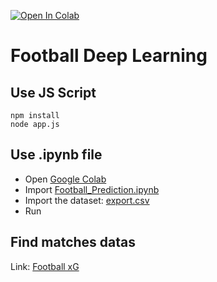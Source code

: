 [![Open In Colab](https://colab.research.google.com/assets/colab-badge.svg)](https://colab.research.google.com/github/AdrienAudouard/Football-deep-learning/blob/master/Football_Prediction.ipynb)

# Football Deep Learning

## Use JS Script

```
npm install
node app.js
```

## Use .ipynb file

* Open [Google Colab](https://colab.research.google.com/)
* Import [Football_Prediction.ipynb](./Football_Prediction.ipynb)
* Import the dataset: [export.csv](./export.csv)
* Run

## Find matches datas

Link: [Football xG](https://footballxg.com/xg-league-tables/)
